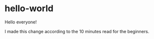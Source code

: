 # hello-world

Hello everyone!

I made this change according to the 10 minutes read for the beginners.
